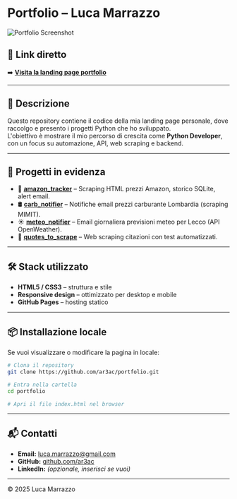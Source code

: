 # Portfolio – Luca Marrazzo

![Portfolio Screenshot](assets/portfolio_preview.png)

## 🔗 Link diretto
➡️ **[Visita la landing page portfolio](https://ar3ac.github.io/portfolio)**

---

## 📌 Descrizione
Questo repository contiene il codice della mia landing page personale, dove raccolgo e presento i progetti Python che ho sviluppato.  
L'obiettivo è mostrare il mio percorso di crescita come **Python Developer**, con un focus su automazione, API, web scraping e backend.

---

## 📂 Progetti in evidenza
- 🛒 **[amazon_tracker](https://github.com/ar3ac/amazon_tracker)** – Scraping HTML prezzi Amazon, storico SQLite, alert email.
- 🛢️ **[carb_notifier](https://github.com/ar3ac/carb_notifier)** – Notifiche email prezzi carburante Lombardia (scraping MIMIT).
- ☀️ **[meteo_notifier](https://github.com/ar3ac/meteo_notifier)** – Email giornaliera previsioni meteo per Lecco (API OpenWeather).
- 💬 **[quotes_to_scrape](https://github.com/ar3ac/quotes_to_scrape)** – Web scraping citazioni con test automatizzati.

---

## 🛠️ Stack utilizzato
- **HTML5 / CSS3** – struttura e stile
- **Responsive design** – ottimizzato per desktop e mobile
- **GitHub Pages** – hosting statico

---

## 📦 Installazione locale
Se vuoi visualizzare o modificare la pagina in locale:
```bash
# Clona il repository
git clone https://github.com/ar3ac/portfolio.git

# Entra nella cartella
cd portfolio

# Apri il file index.html nel browser
```

---

## 📬 Contatti
- **Email:** luca.marrazzo@gmail.com  
- **GitHub:** [github.com/ar3ac](https://github.com/ar3ac)  
- **LinkedIn:** *(opzionale, inserisci se vuoi)*

---

© 2025 Luca Marrazzo
